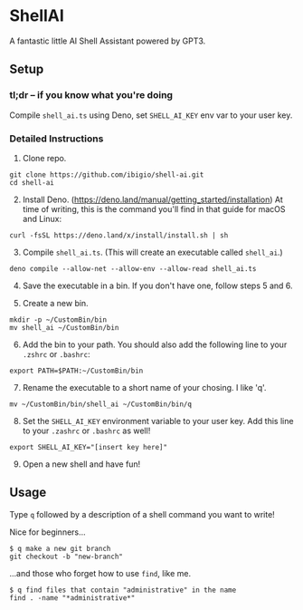 # ShellAI
A fantastic little AI Shell Assistant powered by GPT3.

## Setup

### tl;dr – if you know what you're doing
Compile `shell_ai.ts` using Deno, set `SHELL_AI_KEY` env var to your user key.

### Detailed Instructions

1. Clone repo.
```
git clone https://github.com/ibigio/shell-ai.git
cd shell-ai
```

2. Install Deno. (https://deno.land/manual/getting_started/installation) At time of writing, this is the command you'll find in that guide for macOS and Linux:
```
curl -fsSL https://deno.land/x/install/install.sh | sh
```

3. Compile `shell_ai.ts`. (This will create an executable called `shell_ai`.)
```
deno compile --allow-net --allow-env --allow-read shell_ai.ts
```


4. Save the executable in a bin. If you don't have one, follow steps 5 and 6.

5. Create a new bin.
```
mkdir -p ~/CustomBin/bin
mv shell_ai ~/CustomBin/bin
```

6. Add the bin to your path. You should also add the following line to your `.zshrc` or `.bashrc`:
```
export PATH=$PATH:~/CustomBin/bin
```

7. Rename the executable to a short name of your chosing. I like 'q'.
```
mv ~/CustomBin/bin/shell_ai ~/CustomBin/bin/q
```

8. Set the `SHELL_AI_KEY` environment variable to your user key. Add this line to your `.zashrc` or `.bashrc` as well!
```
export SHELL_AI_KEY="[insert key here]"
```

9. Open a new shell and have fun!

## Usage

Type `q` followed by a description of a shell command you want to write!

Nice for beginners...
```
$ q make a new git branch
git checkout -b "new-branch"
```

...and those who forget how to use `find`, like me.
```
$ q find files that contain "administrative" in the name
find . -name "*administrative*"
```
